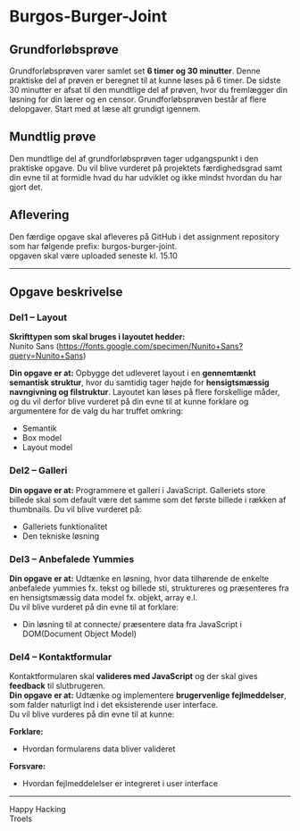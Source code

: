 # Burgos-Burger-Joint

## Grundforløbsprøve
Grundforløbsprøven varer samlet set **6 timer og 30 minutter**. Denne praktiske del af prøven er beregnet til at kunne løses på 6 timer. De sidste 30 minutter er afsat til den mundtlige del af prøven, hvor du fremlægger din løsning for din lærer og en censor. Grundforløbsprøven består af flere delopgaver. Start med at læse alt grundigt igennem.

## Mundtlig prøve
Den mundtlige del af grundforløbsprøven tager udgangspunkt i den praktiske opgave. Du vil blive vurderet på projektets færdighedsgrad samt din evne til at formidle hvad du har udviklet og ikke mindst hvordan du har gjort det.

## Aflevering
Den færdige opgave skal afleveres på GitHub i det assignment repository som har følgende prefix: burgos-burger-joint.<br>
opgaven skal være uploaded seneste kl. 15.10

<hr>

## Opgave beskrivelse

### Del1 – Layout

**Skrifttypen som skal bruges i layoutet hedder:**<br>
Nunito Sans (https://fonts.google.com/specimen/Nunito+Sans?query=Nunito+Sans)

**Din opgave er at:** Opbygge det udleveret layout i en **gennemtænkt semantisk struktur**, hvor du samtidig tager højde for **hensigtsmæssig navngivning og filstruktur**. Layoutet kan løses på flere forskellige måder, og du vil derfor blive vurderet på din evne til at kunne forklare og argumentere for de valg du har truffet omkring:

* Semantik
* Box model 
* Layout model

### Del2 – Galleri
**Din opgave er at:** Programmere et galleri i JavaScript. Galleriets store billede skal som default være det samme som det første billede i rækken af thumbnails.
Du vil blive vurderet på:

* Galleriets funktionalitet
* Den tekniske løsning

### Del3 – Anbefalede Yummies
**Din opgave er at:** Udtænke en løsning, hvor data tilhørende de enkelte anbefalede yummies fx. tekst og billede sti, struktureres og præsenteres fra en hensigtsmæssig data model fx. objekt, array e.l.<br>
Du vil blive vurderet på din evne til at forklare:

* Din løsning til at connecte/ præsentere data fra JavaScript i DOM(Document Object Model)

### Del4 – Kontaktformular
Kontaktformularen skal **valideres med JavaScript** og der skal gives **feedback** til slutbrugeren.<br>
**Din opgave er at:** Udtænke og implementere **brugervenlige fejlmeddelser**, som falder naturligt ind i det eksisterende user interface.<br>Du vil blive vurderes på din evne til at kunne: 

**Forklare:**
* Hvordan formularens data bliver valideret

**Forsvare:**
* Hvordan fejlmeddelelser er integreret i user interface

<hr>

Happy Hacking<br>
Troels




